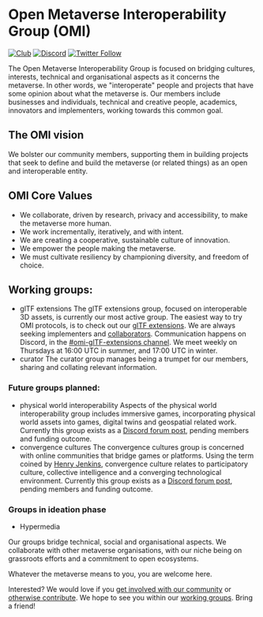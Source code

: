 # Open Metaverse Interoperability Group (OMI)
[![Club](https://img.shields.io/badge/project%20type-club-ff69b4)](https://project-types.github.io/#club)
[![Discord](https://img.shields.io/discord/770382203782692945?label=Discord&logo=Discord)](https://discord.gg/Rypf8Kc6CZ)
[![Twitter Follow](https://img.shields.io/twitter/follow/open_metaverse)](https://twitter.com/open_metaverse)

The Open Metaverse Interoperability Group is focused on bridging cultures, interests, technical and organisational aspects as it concerns the metaverse. In other words, we "interoperate" people and projects that have some opinion about what the metaverse is. Our members include businesses and individuals, technical and creative people, academics, innovators and implementers, working towards this common goal.

## The OMI vision

We bolster our community members, supporting them in building projects that seek to define and build the metaverse (or related things) as an open and interoperable entity.

## OMI Core Values

- We collaborate, driven by research, privacy and accessibility, to make the metaverse more human.
- We work incrementally, iteratively, and with intent. 
- We are creating a cooperative, sustainable culture of innovation. 
- We empower the people making the metaverse.
- We must cultivate resiliency by championing diversity, and freedom of choice.

## Working groups:

- glTF extensions
The glTF extensions group, focused on interoperable 3D assets, is currently our most active group.
The easiest way to try OMI protocols, is to check out our [glTF extensions](https://github.com/omigroup/gltf-extensions#omi-gltf-vendor-extensions). We are always seeking implementers and [collaborators](https://github.com/omigroup/omigroup#active-subgroups). Communication happens on Discord, in the [#omi-glTF-extensions channel](https://discord.com/channels/887789163045335081/887789163045335087). We meet weekly on Thursdays at 16:00 UTC in summer, and 17:00 UTC in winter.
- curator
The curator group manages being a trumpet for our members, sharing and collating relevant information.

### Future groups planned:
- physical world interoperability
Aspects of the physical world interoperability group includes immersive games, incorporating physical world assets into games, digital twins and geospatial related work. Currently this group exists as a [Discord forum post](https://discord.com/channels/887789163045335081/1344003597528076340), pending members and funding outcome.
- convergence cultures
The convergence cultures group is concerned with online communities that bridge games or platforms. Using the term coined by [Henry Jenkins](https://en.wikipedia.org/wiki/Convergence_culture), convergence culture relates to participatory culture, collective intelligence and a converging technological environment. Currently this group exists as a [Discord forum post](https://discord.com/channels/887789163045335081/1344002958911733760), pending members and funding outcome.

### Groups in ideation phase
- Hypermedia

Our groups bridge technical, social and organisational aspects. We collaborate with other metaverse organisations, with our niche being on grassroots efforts and a commitment to open ecosystems. 

Whatever the metaverse means to you, you are welcome here. 

Interested? We would love if you [get involved with our community](https://discord.gg/Wqt4ZC4zjF) or [otherwise contribute](https://opencollective.com/omigroup). We hope to see you within our [working groups](https://github.com/omigroup/omigroup#active-subgroups (to be updated)). Bring a friend!


